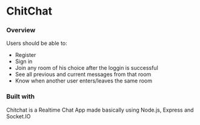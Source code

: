 # ChitChat

### Overview

Users should be able to:

- Register
- Sign in
- Join any room of his choice after the loggin is successful
- See all previous and current messages from that room
- Know when another user enters/leaves the same room

### Built with

Chitchat is a Realtime Chat App made basically using Node.js, Express and Socket.IO

